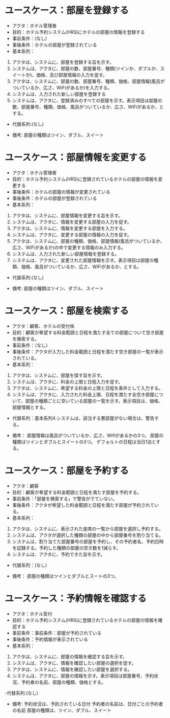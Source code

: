 
# ユースケース：部屋を登録する
- アクタ：ホテル管理者
- 目的：ホテル予約システム(HRS)にホテルの部屋の情報を登録する
- 事前条件：(なし)
- 事後条件：ホテルの部屋が登録されている
- 基本系列：
1. アクタは、システムに、部屋を登録する旨を示す。
2. システムは、アクタに、部屋の数、部屋番号、種類(ツインか、ダブルか、スイートか)、価格、及び部屋情報の入力を促す。
3. アクタは、システムに、部屋の数、部屋番号、種類、価格、部屋情報(風呂がついているか、広さ、WiFiがあるか)を入力する。
4. システムは、入力された新しい部屋を登録する
5. システムは、アクタに、登録済みのすべての部屋を示す。表示項目は部屋の数、部屋番号、種類、価格、風呂がついているか、広さ、WiFiがあるか、とする。

- 代替系列:(なし)

- 備考:
部屋の種類はツイン、ダブル、スイート



# ユースケース：部屋情報を変更する
- アクタ：ホテル管理者
- 目的：ホテル予約システム(HRS)に登録されているホテルの部屋の情報を変更する
- 事後条件：ホテルの部屋の情報が変更されている
- 事後条件：ホテルの部屋が登録されている
- 基本系列：
1. アクタは、システムに、部屋情報を変更する旨を示す。
2. システムは、アクタに、情報を変更する部屋の入力を促す。
3. アクタは、システムに、情報を変更する部屋を入力する。
4. システムは、アクタに、変更する部屋の情報の入力を促す。
5. アクタは、システムに、部屋の種類、価格、部屋情報(風呂がついているか、広さ、WiFiがあるか)の中で変更する情報のみ入力する。
6. システムは、入力された新しい部屋情報を登録する。
7. システムは、アクタに、変更された部屋情報を示す。表示項目は部屋の種類、価格、風呂がついているか、広さ、WiFiがあるか、とする。

- 代替系列:(なし)

- 備考:
部屋の種類はツイン、ダブル、スイート



# ユースケース：部屋を検索する
- アクタ：顧客、ホテルの受付係
- 目的：顧客が希望する料金範囲と日程を満たす全ての部屋について空き部屋を検索する。
- 事前条件：（なし）
- 事後条件：アクタが入力した料金範囲と日程を満たす空き部屋の一覧が表示されている。
- 基本系列：
1. アクタは、システムに、部屋を探す旨を示す。
2. システムは、アクタに、料金の上限と日程入力を促す。
3. アクタは、システムに、希望する料金の上限と日程を条件として入力する。
4. システムは、アクタに、入力された料金上限、日程を満たす全空き部屋について、部屋の種類ごとに空いている部屋の一覧を示す。表示項目は、価格、部屋情報とする。

- 代替系列：基本系列4.システムは、該当する悪部屋がない場合は、警告する。

- 備考：
部屋情報は風呂がついているか、広さ、Wifiがあるかの3つ。
部屋の種類はツインとダブルとスイートの3つ。
デフォルトの日程は当日1泊とする。


# ユースケース：部屋を予約する
- アクタ：顧客
- 目的：顧客が希望する料金範囲と日程を満たす部屋を予約する。
- 事前条件：「部屋を検索する」で警告がでていない。
- 事後条件：アクタが希望した料金範囲と日程を満たす部屋が予約されている。
- 基本系列：
1. アクタは、システムに、表示された座席の一覧から部屋を選択し予約する。
2. システムは、アクタが選択した種類の部屋の中から部屋番号を割り当てる。
3. システムは、割り当てた部屋番号の部屋を予約し、その予約者名、予約日時を記録する。予約した種類の部屋の空き数を1減らす。
4. システムは、アクタに、予約できた旨を示す。
   
- 代替系列：(なし)
  
- 備考：
部屋の種類はツインとダブルとスートの3つ。


# ユースケース：予約情報を確認する
- アクタ：ホテル受付
- 目的：ホテル予約システム(HRS)に登録されているホテルの部屋の情報を確認する
- 事前条件：事前条件：部屋が予約されている
- 事後条件：予約情報が表示されている
- 基本系列：
1. アクタは、システムに、部屋の情報を確認する旨を示す。
2. システムは、アクタに、情報を確認したい部屋の選択を促す。
3. アクタは、システムに、情報を確認したい部屋を選択する。
4. システムは、アクタに、部屋の情報を示す。表示項目は部屋番号、予約状況、予約者の名前、部屋の種類、価格とする。

-代替系列:(なし)

- 備考:
予約状況は、予約されている日付
予約者の名前は、日付ごとの予約者の名前
部屋の種類は、ツイン、ダブル、スイート




